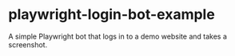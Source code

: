 # playwright-login-bot-example
A simple Playwright bot that logs in to a demo website and takes a screenshot.
